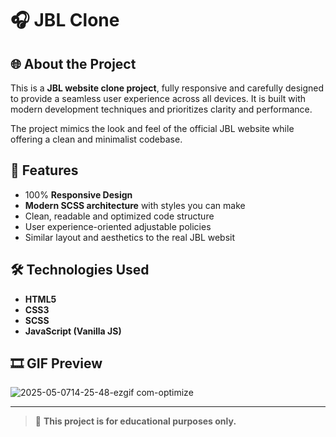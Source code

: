# 🎧 JBL Clone

## 🌐 About the Project

This is a **JBL website clone project**, fully responsive and carefully designed to provide a seamless user experience across all devices. It is built with modern development techniques and prioritizes clarity and performance.

The project mimics the look and feel of the official JBL website while offering a clean and minimalist codebase.


## 📱 Features

- 100% **Responsive Design**
- **Modern SCSS architecture** with styles you can make
- Clean, readable and optimized code structure
- User experience-oriented adjustable policies
- Similar layout and aesthetics to the real JBL websit

## 🛠️ Technologies Used

- **HTML5**  
- **CSS3**  
- **SCSS**  
- **JavaScript (Vanilla JS)**  

## 🎞️ GIF Preview

![2025-05-0714-25-48-ezgif com-optimize](https://github.com/user-attachments/assets/51b93143-74f6-4644-98a6-773608081829)


---

> 📘 **This project is for educational purposes only.**
